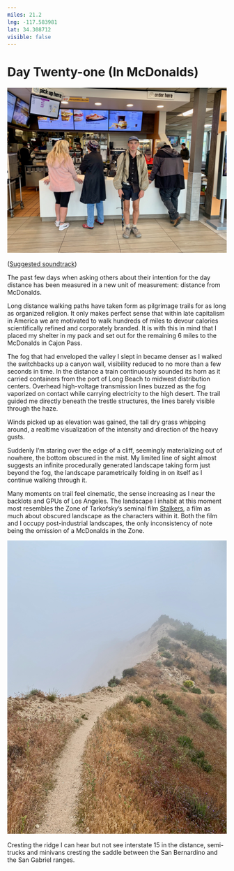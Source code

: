 ```yaml
---
miles: 21.2
lng: -117.583981
lat: 34.308712
visible: false
---
```


# Day Twenty-one (In McDonalds)

![r:75](2019-05-09.jpeg)

([Suggested soundtrack](https://www.youtube.com/watch?v=DOw62EREnCg))

The past few days when asking others about their intention for the day distance has been measured in a new unit of measurement: distance from McDonalds.

Long distance walking paths have taken form as pilgrimage trails for as long as organized religion. It only makes perfect sense that within late capitalism in America we are motivated to walk hundreds of miles to devour calories scientifically refined and corporately branded. It is with this in mind that I placed my shelter in my pack and set out for the remaining 6 miles to the McDonalds in Cajon Pass.

<!-- more -->

The fog that had enveloped the valley I slept in became denser as I walked the switchbacks up a canyon wall, visibility reduced to no more than a few seconds in time. In the distance a train continuously sounded its horn as it carried containers from the port of Long Beach to midwest distribution centers. Overhead high-voltage transmission lines buzzed as the fog vaporized on contact while carrying electricity to the high desert. The trail guided me directly beneath the trestle structures, the lines barely visible through the haze.

Winds picked up as elevation was gained, the tall dry grass whipping around, a realtime visualization of the intensity and direction of the heavy gusts.

Suddenly I’m staring over the edge of a cliff, seemingly materializing out of nowhere, the bottom obscured in the mist. My limited line of sight almost suggests an infinite procedurally generated landscape taking form just beyond the fog, the landscape parametrically folding in on itself as I continue walking through it.

Many moments on trail feel cinematic, the sense increasing as I near the backlots and GPUs of Los Angeles. The landscape I inhabit at this moment most resembles the Zone of Tarkofsky’s seminal film [Stalkers](https://www.youtube.com/watch?v=xB7jVTut3-g), a film as much about obscured landscape as the characters within it. Both the film and I occupy post-industrial landscapes, the only inconsistency of note being the omission of a McDonalds in the Zone.

![r:133](2019-05-09-2.jpeg)

Cresting the ridge I can hear but not see interstate 15 in the distance, semi-trucks and minivans cresting the saddle between the San Bernardino and the San Gabriel ranges.